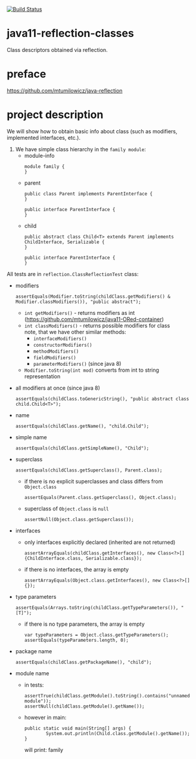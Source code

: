 [![Build Status](https://travis-ci.com/mtumilowicz/java11-reflection-classes.svg?token=PwyvjePQ7aiAX51hSYLE&branch=master)](https://travis-ci.com/mtumilowicz/java11-reflection-classes)

# java11-reflection-classes
Class descriptors obtained via reflection.

# preface
https://github.com/mtumilowicz/java-reflection

# project description
We will show how to obtain basic info about class (such as
modifiers, implemented interfaces, etc.).

1. We have simple class hierarchy in the `family module`:
    * module-info
        ```
        module family {
        }
        ```
    * parent
        ```
        public class Parent implements ParentInterface {
        }
        
        public interface ParentInterface {
        }
        ```
    * child
        ```
        public abstract class Child<T> extends Parent implements ChildInterface, Serializable {
        }
        
        public interface ParentInterface {
        }
        ```
All tests are in `reflection.ClassReflectionTest` class:
* modifiers
    ```
    assertEquals(Modifier.toString(childClass.getModifiers() & Modifier.classModifiers()), "public abstract");
    ```
    * `int getModifiers()` - returns modifiers as int (https://github.com/mtumilowicz/java11-ORed-container)
    * `int classModifiers()` - returns possible modifiers for class  
    note, that we have other similar methods:
        * `interfaceModifiers()`
        * `constructorModifiers()`
        * `methodModifiers()`
        * `fieldModifiers()`
        * `parameterModifiers()` (since java 8)
    * `Modifier.toString(int mod)` converts from int to
    string representation
* all modifiers at once (since java 8)
    ```
    assertEquals(childClass.toGenericString(), "public abstract class child.Child<T>");
    ```
* name
    ```
    assertEquals(childClass.getName(), "child.Child");
    ```
* simple name
    ```
    assertEquals(childClass.getSimpleName(), "Child");
    ```
* superclass
    ```
    assertEquals(childClass.getSuperclass(), Parent.class);
    ```
    * if there is no explicit superclasses and class differs from `Object.class`
        ```
        assertEquals(Parent.class.getSuperclass(), Object.class);
        ```
    * superclass of `Object.class` is `null`
        ```
        assertNull(Object.class.getSuperclass());
        ```
* interfaces

    * only interfaces explicitly declared (inherited are not returned)
        ```
        assertArrayEquals(childClass.getInterfaces(), new Class<?>[]{ChildInterface.class, Serializable.class});
        ```
    * if there is no interfaces, the array is empty
        ```
        assertArrayEquals(Object.class.getInterfaces(), new Class<?>[]{});
        ```
* type parameters
    ```
    assertEquals(Arrays.toString(childClass.getTypeParameters()), "[T]");
    ```
    * if there is no type parameters, the array is empty
        ```
        var typeParameters = Object.class.getTypeParameters();
        assertEquals(typeParameters.length, 0);
        ```
* package name
    ```
    assertEquals(childClass.getPackageName(), "child");
    ```
* module name
    * in tests:
        ```
        assertTrue(childClass.getModule().toString().contains("unnamed module"));
        assertNull(childClass.getModule().getName());
        ```
    * however in main:
        ```
        public static void main(String[] args) {
                System.out.println(Child.class.getModule().getName());
        }
        ```
        will print: family